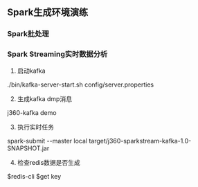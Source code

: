 ## Spark生成环境演练

### Spark批处理


### Spark Streaming实时数据分析

1. 启动kafka

./bin/kafka-server-start.sh config/server.properties

2. 生成kafka dmp消息

j360-kafka demo

3. 执行实时任务

spark-submit --master local target/j360-sparkstream-kafka-1.0-SNAPSHOT.jar


4. 检查redis数据是否生成

$redis-cli
$get key